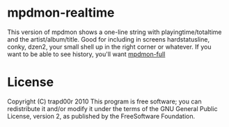 mpdmon-realtime
===============
This version of mpdmon shows a one-line string with playingtime/totaltime
and the artist/album/title. Good for including in screens hardstatusline,
conky, dzen2, your small shell up in the right corner or whatever.
If you want to be able to see history, you'll want [mpdmon-full][1]

[1]:http://github.com/trapd00r/mpdmon-full "mpdmon-full"

License
=======
Copyright (C) trapd00r 2010
This program is free software; you can redistribute it and/or modify it under
the terms of the GNU General Public License, version 2, as published by the
FreeSoftware Foundation.
